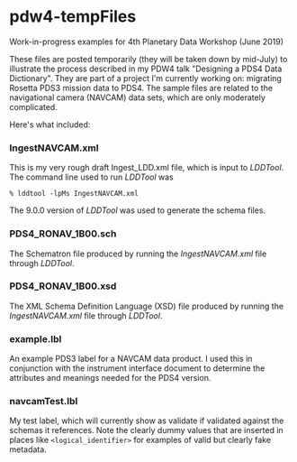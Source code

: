 # pdw4-tempFiles
Work-in-progress examples for 4th Planetary Data Workshop (June 2019)

These files are posted temporarily (they will be taken down by mid-July) to illustrate the process described in my PDW4 talk "Designing a PDS4 Data Dictionary".  They are part of a project I'm currently working on: migrating Rosetta PDS3 mission data to PDS4.  The sample files are related to the navigational camera (NAVCAM) data sets, which are only moderately complicated.

Here's what included:

### IngestNAVCAM.xml

This is my very rough draft Ingest_LDD.xml file, which is input to *LDDTool*.  The command line used to run *LDDTool* was 

    % lddtool -lpMs IngestNAVCAM.xml

The 9.0.0 version of *LDDTool* was used to generate the schema files. 

### PDS4_RONAV_1B00.sch

The Schematron file produced by running the *IngestNAVCAM.xml* file through *LDDTool*.

### PDS4_RONAV_1B00.xsd

The XML Schema Definition Language (XSD) file produced by running the *IngestNAVCAM.xml* file through *LDDTool*.

### example.lbl

An example PDS3 label for a NAVCAM data product.  I used this in conjunction with the instrument interface document to determine the attributes and meanings needed for the PDS4 version.

### navcamTest.lbl

My test label, which will currently show as validate if validated against the schemas it references. Note the clearly dummy values that are inserted in places like ```<logical_identifier>``` for examples of valid but clearly fake metadata.
